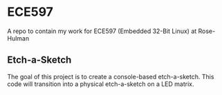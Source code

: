ECE597
======

A repo to contain my work for ECE597 (Embedded 32-Bit Linux) at Rose-Hulman

## Etch-a-Sketch
The goal of this project is to create a console-based etch-a-sketch. This code will transition into a physical etch-a-sketch on a LED matrix.
